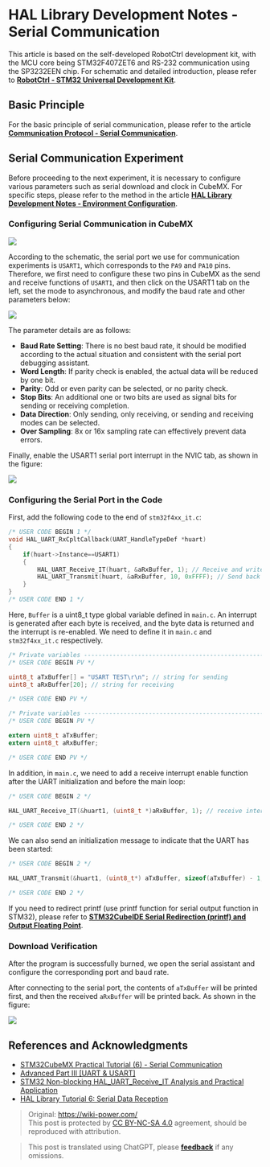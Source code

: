 # HAL Library Development Notes - Serial Communication

This article is based on the self-developed RobotCtrl development kit, with the MCU core being STM32F407ZET6 and RS-232 communication using the SP3232EEN chip. For schematic and detailed introduction, please refer to [**RobotCtrl - STM32 Universal Development Kit**](https://wiki-power.com/RobotCtrl-STM32%E9%80%9A%E7%94%A8%E5%BC%80%E5%8F%91%E5%A5%97%E4%BB%B6).

## Basic Principle

For the basic principle of serial communication, please refer to the article [**Communication Protocol - Serial Communication**](https://wiki-power.com/%E9%80%9A%E4%BF%A1%E5%8D%8F%E8%AE%AE-%E4%B8%B2%E5%8F%A3%E9%80%9A%E4%BF%A1).

## Serial Communication Experiment

Before proceeding to the next experiment, it is necessary to configure various parameters such as serial download and clock in CubeMX. 
For specific steps, please refer to the method in the article [**HAL Library Development Notes - Environment Configuration**](https://wiki-power.com/HAL%E5%BA%93%E5%BC%80%E5%8F%91%E7%AC%94%E8%AE%B0-%E7%8E%AF%E5%A2%83%E9%85%8D%E7%BD%AE).

### Configuring Serial Communication in CubeMX

![](https://wiki-media-1253965369.cos.ap-guangzhou.myqcloud.com/img/20210207100329.png)

According to the schematic, the serial port we use for communication experiments is `USART1`, which corresponds to the `PA9` and `PA10` pins. Therefore, we first need to configure these two pins in CubeMX as the send and receive functions of `USART1`, and then click on the USART1 tab on the left, set the mode to asynchronous, and modify the baud rate and other parameters below:

![](https://wiki-media-1253965369.cos.ap-guangzhou.myqcloud.com/img/20210207100941.png)

The parameter details are as follows:

- **Baud Rate Setting**: There is no best baud rate, it should be modified according to the actual situation and consistent with the serial port debugging assistant.
- **Word Length**: If parity check is enabled, the actual data will be reduced by one bit.
- **Parity**: Odd or even parity can be selected, or no parity check.
- **Stop Bits**: An additional one or two bits are used as signal bits for sending or receiving completion.
- **Data Direction**: Only sending, only receiving, or sending and receiving modes can be selected.
- **Over Sampling**: 8x or 16x sampling rate can effectively prevent data errors.

Finally, enable the USART1 serial port interrupt in the NVIC tab, as shown in the figure:

![](https://wiki-media-1253965369.cos.ap-guangzhou.myqcloud.com/img/20210207104641.png)

### Configuring the Serial Port in the Code

First, add the following code to the end of `stm32f4xx_it.c`:

```c title="stm32f4xx_it.c"
/* USER CODE BEGIN 1 */
void HAL_UART_RxCpltCallback(UART_HandleTypeDef *huart)
{
    if(huart->Instance==USART1)
    {
        HAL_UART_Receive_IT(huart, &aRxBuffer, 1); // Receive and write to aRxBuffer
        HAL_UART_Transmit(huart, &aRxBuffer, 10, 0xFFFF); // Send back the received aRxBuffer
    }
}
/* USER CODE END 1 */
```

Here, `Buffer` is a uint8_t type global variable defined in `main.c`. An interrupt is generated after each byte is received, and the byte data is returned and the interrupt is re-enabled. We need to define it in `main.c` and `stm32f4xx_it.c` respectively.

```c title="main.c"
/* Private variables -----------------------------------------------------------*/
/* USER CODE BEGIN PV */

uint8_t aTxBuffer[] = "USART TEST\r\n"; // string for sending
uint8_t aRxBuffer[20]; // string for receiving

/* USER CODE END PV */
```

```c title="stm32f4xx_it.c"
/* Private variables -----------------------------------------------------------*/
/* USER CODE BEGIN PV */

extern uint8_t aTxBuffer;
extern uint8_t aRxBuffer;

/* USER CODE END PV */

```

In addition, in `main.c`, we need to add a receive interrupt enable function after the UART initialization and before the main loop:

```c title="main.c"
/* USER CODE BEGIN 2 */

HAL_UART_Receive_IT(&huart1, (uint8_t *)aRxBuffer, 1); // receive interrupt enable function

/* USER CODE END 2 */
```

We can also send an initialization message to indicate that the UART has been started:

```c title="main.c"
/* USER CODE BEGIN 2 */

HAL_UART_Transmit(&huart1, (uint8_t*) aTxBuffer, sizeof(aTxBuffer) - 1, 0xFFFF); // send the last customized aTxBuffer

/* USER CODE END 2 */
```

If you need to redirect printf (use printf function for serial output function in STM32), please refer to [**STM32CubeIDE Serial Redirection (printf) and Output Floating Point**](https://wiki-power.com/STM32CubeIDE%E4%B8%B2%E5%8F%A3%E9%87%8D%E5%AE%9A%E5%90%91%EF%BC%88printf%EF%BC%89%E5%8F%8A%E8%BE%93%E5%87%BA%E6%B5%AE%E7%82%B9%E5%9E%8B).

### Download Verification

After the program is successfully burned, we open the serial assistant and configure the corresponding port and baud rate.

After connecting to the serial port, the contents of `aTxBuffer` will be printed first, and then the received `aRxBuffer` will be printed back. As shown in the figure:

![](https://wiki-media-1253965369.cos.ap-guangzhou.myqcloud.com/img/20210403232628.png)

## References and Acknowledgments

- [STM32CubeMX Practical Tutorial (6) - Serial Communication](https://blog.csdn.net/weixin_43892323/article/details/105339949)
- [Advanced Part III [UART & USART]](https://alchemicronin.github.io/posts/b4c69a89/#1-0-%E4%BB%80%E4%B9%88%E6%98%AFUART%E5%92%8CUSART%EF%BC%9F%E6%9C%89%E4%BB%80%E4%B9%88%E5%8C%BA%E5%88%AB%E5%98%9B%EF%BC%9F)
- [STM32 Non-blocking HAL_UART_Receive_IT Analysis and Practical Application](https://zhuanlan.zhihu.com/p/147414331)
- [HAL Library Tutorial 6: Serial Data Reception](https://blog.csdn.net/geek_monkey/article/details/89165040)

> Original: <https://wiki-power.com/>  
> This post is protected by [CC BY-NC-SA 4.0](https://creativecommons.org/licenses/by/4.0/deed.en) agreement, should be reproduced with attribution.

> This post is translated using ChatGPT, please [**feedback**](https://github.com/linyuxuanlin/Wiki_MkDocs/issues/new) if any omissions.